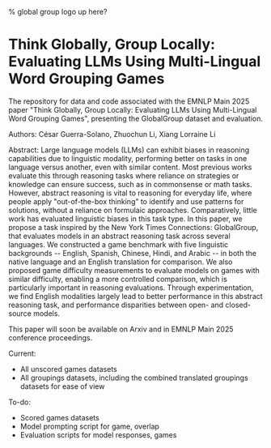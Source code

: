 % global group logo up here?
# Think Globally, Group Locally: Evaluating LLMs Using Multi-Lingual Word Grouping Games
The repository for data and code associated with the EMNLP Main 2025 paper "Think Globally, Group Locally: Evaluating LLMs Using Multi-Lingual Word Grouping Games", presenting the GlobalGroup dataset and evaluation.

Authors: César Guerra-Solano, Zhuochun Li, Xiang Lorraine Li

Abstract: Large language models (LLMs) can exhibit biases in reasoning capabilities due to linguistic modality, performing better on tasks in one language versus another, even with similar content. Most previous works evaluate this through reasoning tasks where reliance on strategies or knowledge can ensure success, such as in commonsense or math tasks. However, abstract reasoning is vital to reasoning for everyday life, where people apply "out-of-the-box thinking" to identify and use patterns for solutions, without a reliance on formulaic approaches. Comparatively, little work has evaluated linguistic biases in this task type. In this paper, we propose a task inspired by the New York Times Connections: GlobalGroup, that evaluates models in an abstract reasoning task across several languages. We constructed a game benchmark with five linguistic backgrounds -- English, Spanish, Chinese, Hindi, and Arabic -- in both the native language and an English translation for comparison. We also proposed game difficulty measurements to evaluate models on games with similar difficulty, enabling a more controlled comparison, which is particularly important in reasoning evaluations. Through experimentation, we find English modalities largely lead to better performance in this abstract reasoning task, and performance disparities between open- and closed-source models.

This paper will soon be available on Arxiv and in EMNLP Main 2025 conference proceedings.

Current:
- All unscored games datasets
- All groupings datasets, including the combined translated groupings datasets for ease of view

To-do:
- Scored games datasets
- Model prompting script for game, overlap
- Evaluation scripts for model responses, games
